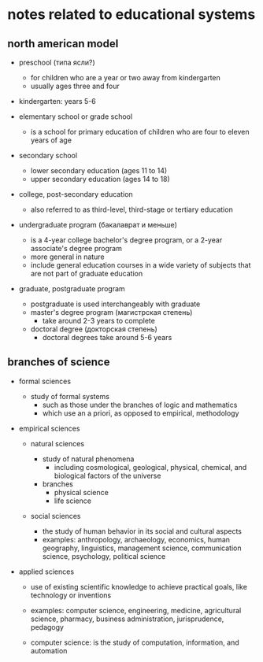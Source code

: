 # notes related to educational systems

## north american model

- preschool (типа ясли?)
  - for children who are a year or two away from kindergarten
  - usually ages three and four

- kindergarten: years 5-6

- elementary school or grade school
  - is a school for primary education of children who are four to eleven years of age

- secondary school
  - lower secondary education (ages 11 to 14)
  - upper secondary education (ages 14 to 18)

- college, post-secondary education
  - also referred to as third-level, third-stage or tertiary education 

- undergraduate program (бакалаврат и меньше)
  - is a 4-year college bachelor's degree program, or a 2-year associate's degree program
  - more general in nature
  - include general education courses in a wide variety of subjects that are not part of graduate education

- graduate, postgraduate program
  - postgraduate is used interchangeably with graduate
  - master's degree program (магистрская степень)
    - take around 2-3 years to complete
  - doctoral degree (докторская степень)
    - doctoral degrees take around 5-6 years


## branches of science

- formal sciences
  - study of formal systems
    - such as those under the branches of logic and mathematics
    - which use an a priori, as opposed to empirical, methodology

- empirical sciences
  - natural sciences
    - study of natural phenomena
      - including cosmological, geological, physical, chemical, and biological factors of the universe
    - branches
      - physical science
      - life science

  - social sciences
    - the study of human behavior in its social and cultural aspects
    - examples: anthropology, archaeology, economics, human geography, linguistics, management science, communication science, psychology, political science

- applied sciences
  - use of existing scientific knowledge to achieve practical goals, like technology or inventions
  - examples: computer science, engineering, medicine, agricultural science, pharmacy, business administration, jurisprudence, pedagogy

  - computer science: is the study of computation, information, and automation